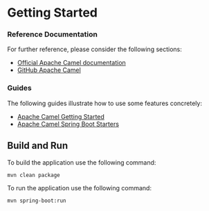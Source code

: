 # Getting Started

### Reference Documentation
For further reference, please consider the following sections:

* [Official Apache Camel documentation](https://camel.apache.org/docs/)
* [GitHub Apache Camel](https://github.com/apache/camel)

### Guides
The following guides illustrate how to use some features concretely:

* [Apache Camel Getting Started](https://camel.apache.org/camel-core/getting-started/index.html)
* [Apache Camel Spring Boot Starters](https://camel.apache.org/camel-spring-boot/4.10.x/)

## Build and Run

To build the application use the following command:

```
mvn clean package
```

To run the application use the following command:

```
mvn spring-boot:run
```
